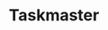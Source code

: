 ---
created: '2025-09-16T15:05:15.651960'
modified: '2025-09-16T15:05:15.651965'
ship_factor: 5
subtype: mcp-servers
tags: []
title: Taskmaster
type: tool
version: 1
---